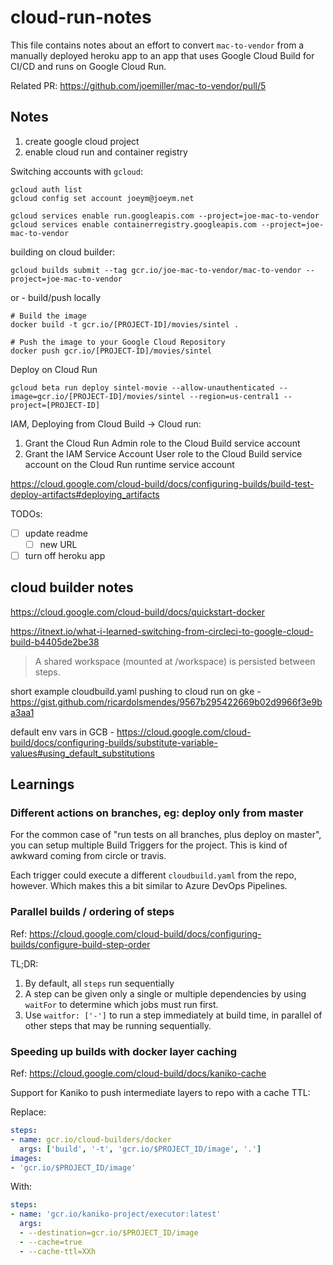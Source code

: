 cloud-run-notes
===============

This file contains notes about an effort to convert `mac-to-vendor` from a manually deployed
heroku app to an app that uses Google Cloud Build for CI/CD and runs on Google Cloud Run.

Related PR: https://github.com/joemiller/mac-to-vendor/pull/5

Notes
-----

1. create google cloud project
2. enable cloud run and container registry

Switching accounts with `gcloud`:
```
gcloud auth list
gcloud config set account joeym@joeym.net
```

```
gcloud services enable run.googleapis.com --project=joe-mac-to-vendor
gcloud services enable containerregistry.googleapis.com --project=joe-mac-to-vendor
```

building on cloud builder:
```
gcloud builds submit --tag gcr.io/joe-mac-to-vendor/mac-to-vendor --project=joe-mac-to-vendor
```

or - build/push locally
```
# Build the image
docker build -t gcr.io/[PROJECT-ID]/movies/sintel .

# Push the image to your Google Cloud Repository
docker push gcr.io/[PROJECT-ID]/movies/sintel
```

Deploy on Cloud Run
```
gcloud beta run deploy sintel-movie --allow-unauthenticated --image=gcr.io/[PROJECT-ID]/movies/sintel --region=us-central1 --project=[PROJECT-ID]
```

IAM, Deploying from Cloud Build -> Cloud run:

1. Grant the Cloud Run Admin role to the Cloud Build service account
2. Grant the IAM Service Account User role to the Cloud Build service account on the Cloud Run runtime service account

https://cloud.google.com/cloud-build/docs/configuring-builds/build-test-deploy-artifacts#deploying_artifacts


TODOs:

- [ ] update readme
  - [ ] new URL
- [ ] turn off heroku app

cloud builder notes
-------------------

https://cloud.google.com/cloud-build/docs/quickstart-docker

https://itnext.io/what-i-learned-switching-from-circleci-to-google-cloud-build-b4405de2be38

> A shared workspace (mounted at /workspace) is persisted between steps.

short example cloudbuild.yaml pushing to cloud run on gke - https://gist.github.com/ricardolsmendes/9567b295422669b02d9966f3e9ba3aa1

default env vars in GCB - https://cloud.google.com/cloud-build/docs/configuring-builds/substitute-variable-values#using_default_substitutions


Learnings
---------

### Different actions on branches, eg: deploy only from master

For the common case of "run tests on all branches, plus deploy on master", you can setup
multiple Build Triggers for the project. This is kind of awkward coming from circle or travis.

Each trigger could execute a different `cloudbuild.yaml` from the repo, however. Which makes
this a bit similar to Azure DevOps Pipelines.

### Parallel builds / ordering of steps

Ref: https://cloud.google.com/cloud-build/docs/configuring-builds/configure-build-step-order

TL;DR:

1. By default, all `steps` run sequentially
2. A step can be given only a single or multiple dependencies by using `waitFor` to determine
   which jobs must run first.
3. Use `waitfor: ['-']` to run a step immediately at build time, in parallel of other steps that
   may be running sequentially.

### Speeding up builds with docker layer caching

Ref: https://cloud.google.com/cloud-build/docs/kaniko-cache

Support for Kaniko to push intermediate layers to repo with a cache TTL:

Replace:

```yaml
steps:
- name: gcr.io/cloud-builders/docker
  args: ['build', '-t', 'gcr.io/$PROJECT_ID/image', '.']
images:
- 'gcr.io/$PROJECT_ID/image'
```

With:

```yaml
steps:
- name: 'gcr.io/kaniko-project/executor:latest'
  args:
  - --destination=gcr.io/$PROJECT_ID/image
  - --cache=true
  - --cache-ttl=XXh
```